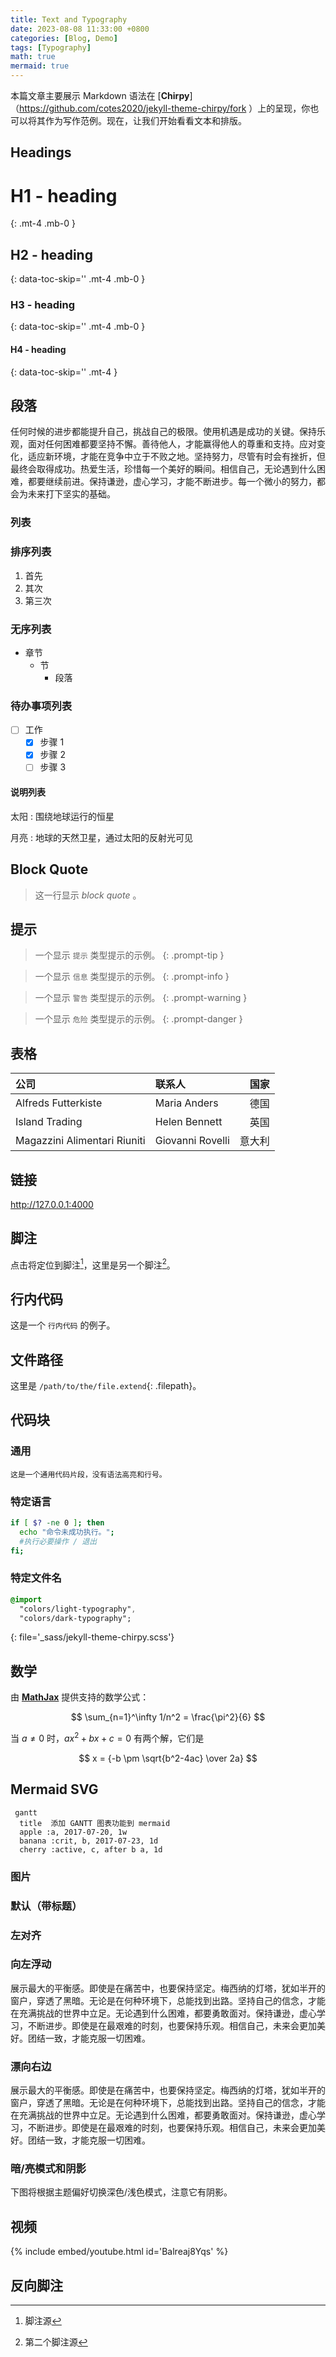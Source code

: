 ```yaml
---
title: Text and Typography
date: 2023-08-08 11:33:00 +0800
categories: [Blog, Demo]
tags: [Typography]
math: true
mermaid: true
---
```


本篇文章主要展示 Markdown 语法在 [**Chirpy**]（https://github.com/cotes2020/jekyll-theme-chirpy/fork ）上的呈现，你也可以将其作为写作范例。现在，让我们开始看看文本和排版。

## Headings

# H1 - heading
{: .mt-4 .mb-0 }

## H2 - heading
{: data-toc-skip='' .mt-4 .mb-0 }

### H3 - heading
{: data-toc-skip='' .mt-4 .mb-0 }

#### H4 - heading
{: data-toc-skip='' .mt-4 }

## 段落

任何时候的进步都能提升自己，挑战自己的极限。使用机遇是成功的关键。保持乐观，面对任何困难都要坚持不懈。善待他人，才能赢得他人的尊重和支持。应对变化，适应新环境，才能在竞争中立于不败之地。坚持努力，尽管有时会有挫折，但最终会取得成功。热爱生活，珍惜每一个美好的瞬间。相信自己，无论遇到什么困难，都要继续前进。保持谦逊，虚心学习，才能不断进步。每一个微小的努力，都会为未来打下坚实的基础。

### 列表
### 排序列表
 
1. 首先
2. 其次
3. 第三次

### 无序列表
- 章节
  + 节
    * 段落

### 待办事项列表
- [ ] 工作
  + [x] 步骤 1
  + [x] 步骤 2
  + [ ] 步骤 3
#### 说明列表

太阳
: 围绕地球运行的恒星

月亮
: 地球的天然卫星，通过太阳的反射光可见

## Block Quote
> 这一行显示 _block quote_ 。
## 提示


> 一个显示 `提示` 类型提示的示例。
{: .prompt-tip }

> 一个显示 `信息` 类型提示的示例。
{: .prompt-info }

> 一个显示 `警告` 类型提示的示例。
{: .prompt-warning }

> 一个显示 `危险` 类型提示的示例。
{: .prompt-danger }

## 表格

| 公司                          | 联系人           | 国家   |
|:-----------------------------|:-----------------|--------:|
| Alfreds Futterkiste          | Maria Anders     | 德国   |
| Island Trading               | Helen Bennett    | 英国   |
| Magazzini Alimentari Riuniti | Giovanni Rovelli | 意大利 |

## 链接

<http://127.0.0.1:4000>

## 脚注

点击将定位到脚注[^footnote]，这里是另一个脚注[^fn-nth-2]。

## 行内代码

这是一个 `行内代码` 的例子。

## 文件路径

这里是 `/path/to/the/file.extend`{: .filepath}。

## 代码块

### 通用

```
这是一个通用代码片段，没有语法高亮和行号。
```

### 特定语言

```bash
if [ $? -ne 0 ]; then
  echo "命令未成功执行。";
  #执行必要操作 / 退出
fi;
```

### 特定文件名

```sass
@import
  "colors/light-typography",
  "colors/dark-typography";
```
{: file='_sass/jekyll-theme-chirpy.scss'}

## 数学

由 [**MathJax**](https://www.mathjax.org/) 提供支持的数学公式：

$$ \sum_{n=1}^\infty 1/n^2 = \frac{\pi^2}{6} $$

当 $a \ne 0$ 时，$ax^2 + bx + c = 0$ 有两个解，它们是

$$ x = {-b \pm \sqrt{b^2-4ac} \over 2a} $$

## Mermaid SVG

```mermaid
 gantt
  title  添加 GANTT 图表功能到 mermaid
  apple :a, 2017-07-20, 1w
  banana :crit, b, 2017-07-23, 1d
  cherry :active, c, after b a, 1d
```

### 图片
### 默认（带标题）

### 左对齐

### 向左浮动

展示最大的平衡感。即使是在痛苦中，也要保持坚定。梅西纳的灯塔，犹如半开的窗户，穿透了黑暗。无论是在何种环境下，总能找到出路。坚持自己的信念，才能在充满挑战的世界中立足。无论遇到什么困难，都要勇敢面对。保持谦逊，虚心学习，不断进步。即使是在最艰难的时刻，也要保持乐观。相信自己，未来会更加美好。团结一致，才能克服一切困难。

### 漂向右边

展示最大的平衡感。即使是在痛苦中，也要保持坚定。梅西纳的灯塔，犹如半开的窗户，穿透了黑暗。无论是在何种环境下，总能找到出路。坚持自己的信念，才能在充满挑战的世界中立足。无论遇到什么困难，都要勇敢面对。保持谦逊，虚心学习，不断进步。即使是在最艰难的时刻，也要保持乐观。相信自己，未来会更加美好。团结一致，才能克服一切困难。

### 暗/亮模式和阴影
下图将根据主题偏好切换深色/浅色模式，注意它有阴影。

## 视频

{% include embed/youtube.html id='Balreaj8Yqs' %}

## 反向脚注

[^footnote]: 脚注源
[^fn-nth-2]: 第二个脚注源
